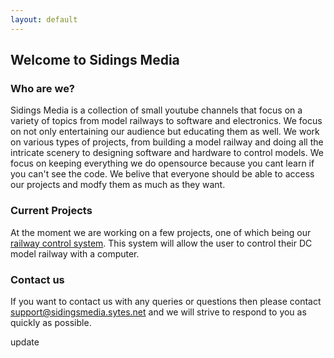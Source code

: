 ```yaml
---
layout: default
---
```


## Welcome to Sidings Media


### Who are we?
Sidings Media is a collection of small youtube channels that focus on a variety of topics from model railways to software and electronics. We focus on not only entertaining our
audience but educating them as well. We work on various types of projects, from building a model railway and doing all the intricate scenery to designing software and hardware 
to control models. We focus on keeping everything we do opensource because you cant learn if you can't see the code. We belive that everyone should be able to access our projects and modfy them as much as they want.

### Current Projects
At the moment we are working on a few projects, one of which being our [railway control system](https://sidings-media.github.io/DC-Model-Railway-Controller/). This system will
allow the user to control their DC model railway with a computer.

### Contact us
If you want to contact us with any queries or questions then please contact [support@sidingsmedia.sytes.net](mailto:support@sidingsmedia.sytes.net) and we will strive to respond 
to you as quickly as possible.

update
